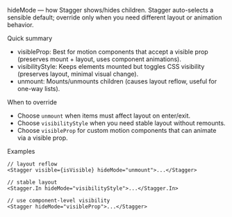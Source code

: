 hideMode — how Stagger shows/hides children. Stagger auto-selects a sensible default; override only when you need different layout or animation behavior.

Quick summary

- visibleProp: Best for motion components that accept a visible prop (preserves mount + layout, uses component animations).
- visibilityStyle: Keeps elements mounted but toggles CSS visibility (preserves layout, minimal visual change).
- unmount: Mounts/unmounts children (causes layout reflow, useful for one-way lists).

When to override

- Choose `unmount` when items must affect layout on enter/exit.
- Choose `visibilityStyle` when you need stable layout without remounts.
- Choose `visibleProp` for custom motion components that can animate via a visible prop.

Examples

```tsx
// layout reflow
<Stagger visible={isVisible} hideMode="unmount">...</Stagger>

// stable layout
<Stagger.In hideMode="visibilityStyle">...</Stagger.In>

// use component-level visibility
<Stagger hideMode="visibleProp">...</Stagger>
```
